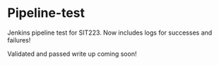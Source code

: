 # Pipeline-test
Jenkins pipeline test for SIT223.
Now includes logs for successes and failures!

Validated and passed write up coming soon!
